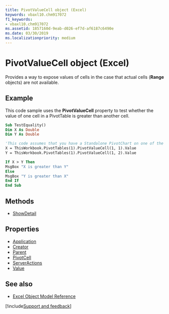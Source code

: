 ```yaml
---
title: PivotValueCell object (Excel)
keywords: vbaxl10.chm917072
f1_keywords:
- vbaxl10.chm917072
ms.assetid: 1857160d-9eab-d026-ef7d-af6187c6490e
ms.date: 03/30/2019
ms.localizationpriority: medium
---
```



# PivotValueCell object (Excel)

Provides a way to expose values of cells in the case that actual cells (**Range** objects) are not available.


## Example

This code sample uses the **PivotValueCell** property to test whether the value of one cell in a PivotTable is greater than another cell.

```vb
Sub TestEquality()
Dim X As Double
Dim Y As Double

'This code assumes that you have a Standalone PivotChart on one of the worksheets.
X = ThisWorkbook.PivotTables(1).PivotValueCell(1, 1).Value
Y = ThisWorkbook.PivotTables(1).PivotValueCell(1, 2).Value

If X > Y Then
MsgBox "X is greater than Y"
Else
MsgBox "Y is greater than X"
End If
End Sub
```

## Methods

- [ShowDetail](Excel.pivotvaluecell.showdetail.md)

## Properties

- [Application](Excel.pivotvaluecell.application.md)
- [Creator](Excel.pivotvaluecell.creator.md)
- [Parent](Excel.pivotvaluecell.parent.md)
- [PivotCell](Excel.pivotvaluecell.pivotcell.md)
- [ServerActions](Excel.pivotvaluecell.serveractions.md)
- [Value](Excel.pivotvaluecell.value.md)

## See also

- [Excel Object Model Reference](overview/Excel/object-model.md)

[!include[Support and feedback](~/includes/feedback-boilerplate.md)]